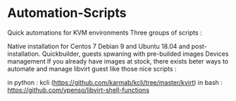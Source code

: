 # Automation-Scripts
Quick automations for KVM environments
Three groups of scripts :

Native installation for Centos 7 Debian 9 and Ubuntu 18.04 and post-installation.
Quickbuilder, guests spwaning with pre-builded images
Devices management
If you already have images at stock, there exists beter ways to automate and manage libvirt guest like those nice scripts :

in python : kcli (https://github.com/karmab/kcli/tree/master/kvirt)
in bash : https://github.com/vpenso/libvirt-shell-functions
